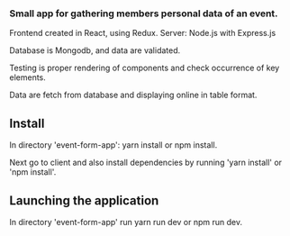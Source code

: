 ### Small app for gathering members personal data of an event.

Frontend created in React, using Redux.
Server: Node.js with Express.js

Database is Mongodb, and data are validated.

Testing is proper rendering of components and check occurrence of key elements. 

Data are fetch from database and displaying online in table format.

## Install

In directory 'event-form-app': yarn install or npm install.

Next go to client and also install dependencies by running 'yarn install' or 'npm install'.

## Launching the application

In directory 'event-form-app' run yarn run dev or npm run dev.
